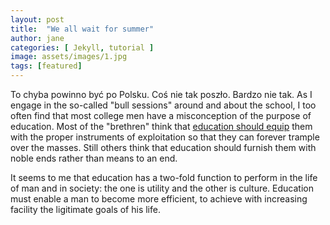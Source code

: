 ```yaml
---
layout: post
title:  "We all wait for summer"
author: jane
categories: [ Jekyll, tutorial ]
image: assets/images/1.jpg
tags: [featured]
---
```

To chyba powinno być po Polsku. Coś nie tak poszło. Bardzo nie tak. As I engage in the so-called "bull sessions" around and about the school, I too often find that most college men have a misconception of the purpose of education. Most of the "brethren" think that <a href="#">education should equip</a> them with the proper instruments of exploitation so that they can forever trample over the masses. Still others think that education should furnish them with noble ends rather than means to an end.

It seems to me that education has a two-fold function to perform in the life of man and in society: the one is utility and the other is culture. Education must enable a man to become more efficient, to achieve with increasing facility the ligitimate goals of his life.
